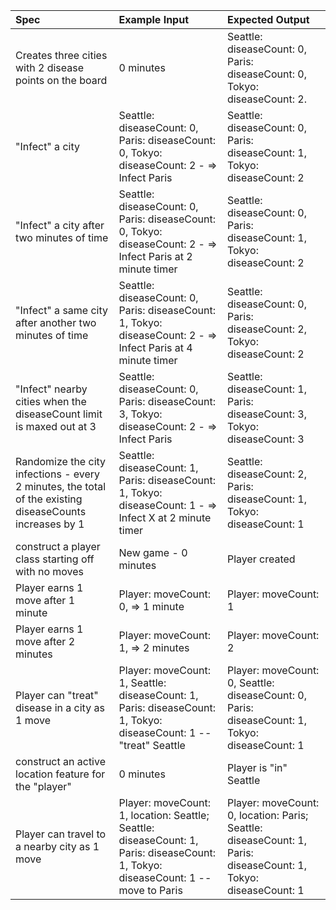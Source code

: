 | Spec | Example Input | Expected Output |
| :-------------     | :------------- | :------------- |
|Creates three cities with 2 disease points on the board | 0 minutes| Seattle: diseaseCount: 0, Paris: diseaseCount: 0, Tokyo: diseaseCount: 2. | 
| "Infect" a city | Seattle: diseaseCount: 0, Paris: diseaseCount: 0, Tokyo: diseaseCount: 2 - => Infect Paris  | Seattle: diseaseCount: 0, Paris: diseaseCount: 1, Tokyo: diseaseCount: 2 |
| "Infect" a city after two minutes of time | Seattle: diseaseCount: 0, Paris: diseaseCount: 0, Tokyo: diseaseCount: 2 - => Infect Paris at 2 minute timer | Seattle: diseaseCount: 0, Paris: diseaseCount: 1, Tokyo: diseaseCount: 2 |
| "Infect" a same city after another two minutes of time |Seattle: diseaseCount: 0, Paris: diseaseCount: 1, Tokyo: diseaseCount: 2 - => Infect Paris at 4 minute timer | Seattle: diseaseCount: 0, Paris: diseaseCount: 2, Tokyo: diseaseCount: 2 |
| "Infect" nearby cities when the diseaseCount limit is maxed out at 3 | Seattle: diseaseCount: 0, Paris: diseaseCount: 3, Tokyo: diseaseCount: 2 - => Infect Paris | Seattle: diseaseCount: 1, Paris: diseaseCount: 3, Tokyo: diseaseCount: 3 |
| Randomize the city infections - every 2 minutes, the total of the existing diseaseCounts increases by 1 |Seattle: diseaseCount: 1, Paris: diseaseCount: 1, Tokyo: diseaseCount: 1 - => Infect X at 2 minute timer | Seattle: diseaseCount: 2, Paris: diseaseCount: 1, Tokyo: diseaseCount: 1 |
|construct a player class starting off with no moves| New game - 0 minutes |Player created|
| Player earns 1 move after 1 minute | Player: moveCount: 0, => 1 minute |Player: moveCount: 1|
| Player earns 1 move after 2 minutes | Player: moveCount: 1, => 2 minutes |Player: moveCount: 2|
| Player can "treat" disease in a city as 1 move | Player: moveCount: 1, Seattle: diseaseCount: 1, Paris: diseaseCount: 1, Tokyo: diseaseCount: 1 -- "treat" Seattle | Player: moveCount: 0, Seattle: diseaseCount: 0, Paris: diseaseCount: 1, Tokyo: diseaseCount: 1 |
| construct an active location feature for the "player"| 0 minutes| Player is "in" Seattle |
| Player can travel to a nearby city as 1 move | Player: moveCount: 1, location: Seattle; Seattle: diseaseCount: 1, Paris: diseaseCount: 1, Tokyo: diseaseCount: 1 -- move to Paris | Player: moveCount: 0, location: Paris; Seattle: diseaseCount: 1, Paris: diseaseCount: 1, Tokyo: diseaseCount: 1 |